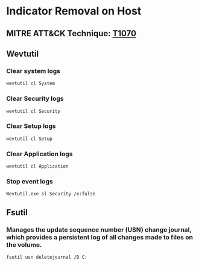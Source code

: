 # Indicator Removal on Host

## MITRE ATT&CK Technique: [T1070](https://attack.mitre.org/wiki/Technique/T1070)

## Wevtutil

### Clear system logs

    wevtutil cl System

### Clear Security logs

    wevtutil cl Security

### Clear Setup logs

    wevtutil cl Setup

### Clear Application logs

    wevtutil cl Application

### Stop event logs

    Wevtutil.exe sl Security /e:false

## Fsutil

### Manages the update sequence number (USN) change journal, which provides a persistent log of all changes made to files on the volume.

    fsutil usn deletejournal /D C:
